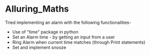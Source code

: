 # Alluring_Maths

Tried implementing an alarm with the following functionalities-

* Use of "time" package in python
* Set an Alarm time - by getting an input from a user
* Ring Alarm when current time matches (through Print statements)
* Set and implement snooze
